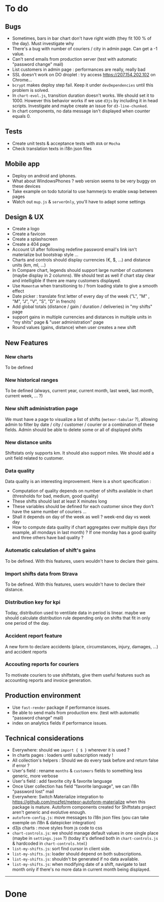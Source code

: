 # To do

## Bugs

- Sometimes, bars in bar chart don't have right width (they fit 100 % of the day). Must investigate why
- There's a bug with number of couriers / city in admin page. Can get a -1 value.
- Can't send emails from production server (test with automatic "password change" mail)
- List customers in admin page : performances are really, really bad
- SSL doesn't work on DO droplet : try access https://207.154.202.102 on Chrome...
- `bcrypt` makes deploy step fail. Keep it under `devDependencies` until this problem is solved.
- In `chart-evol.js`, transition duration doesn't works. We should set it to 1000. However this behavior works if we use `d3js` by including it in head scripts. Investigate and maybe create an issue for `d3-line-chunked`.
- In chart components, no data message isn't displayed when counter equals 0.

## Tests

- Create unit tests & acceptance tests with `AVA` or `Mocha`
- Check translation texts in i18n json files

## Mobile app

- Deploy on android and iphones.
- What about WindowsPhones ? web version seems to be very buggy on these devices
- Take example on todo tutorial to use hammerjs to enable swap between pages
- Watch out `mup.js` & `serverOnly`, you'll have to adapt some settings

## Design & UX

- Create a logo
- Create a favicon
- Create a splashscreen
- Create a 404 page
- Account UI after following redefine password email's link isn't materialize but bootstrap style ...
- Charts and controls should display currencies (€, $, ...) and distance units (km, ml, ...)
- In Compare chart, legends should support large number of customers (maybe display in 2 columns). We should test as well if chart stay clear and intelligible if there are many customers displayed.
- Use `Momentum` when transitioning to / from loading state to give a smooth effect
- Date picker : translate first letter of every day of the week ("L", "M" , "M", "J", "V", "S", "D" in french)
- Add global totals (distance / gain / duration / deliveries) in "my shifts" page
- support gains in multiple currencies and distances in multiple units in "my shits" page & "user administration" page
- Round values (gains, distance) when user creates a new shift

## New Features

### New charts

To be defined

### New historical ranges

To be defined (always, current year, current month, last week, last month, current week, ... ?)

### New shift administration page

We must have a page to visualize a list of shifts (`meteor-tabular` ?), allowing admin to filter by date / city / customer / courier or a combination of these fields. Admin should be able to delete some or all of displayed shifts

### New distance units

Shiftstats only supports km. It should also support miles. We should add a unit field related to customer.

### Data quality

Data quality is an interesting improvement. Here is a short specification :
- Computation of quality depends on number of shifts available in chart (thresholds for bad, medium, good quality)
- These shifts should last at least X minutes long
- These variables should be defined for each customer since they don't have the same number of couriers ...
- Shall it depends on day of the week as well ? week-end day vs week day
- How to compute data quality if chart aggregates over multiple days (for example, all mondays in last month) ? If one monday has a good quality and three others have bad quality ?

### Automatic calculation of shift's gains

To be defined. With this features, users wouldn't have to declare their gains.

### Import shifts data from Strava

To be defined. With this features, users wouldn't have to declare their distance.

### Distribution key for kpi

Today, distribution used to ventilate data in period is linear. maybe we should calculate distribution rule depending only on shifts that fit in only one period of the day.

### Accident report feature

A new form to declare accidents (place, circumstances, injury, damages, ...) and accident reports

### Accouting reports for couriers

To motivate couriers to use shiftstats, give them useful features such as accounting reports and invoice generation.

## Production environment

- Use `fast-render` package if performance issues.
- Be able to send mails from production env. (test with automatic "password change" mail)
- index on analytics fields if performance issues.

## Technical considerations

- Everywhere: should we `import { $ }` wherever it is used ?
- In charts pages : loaders until subscription ready !
- All collection's helpers : Should we do every task before and return false if error ?
- User's field : rename `months` & `customers` fields to something less generic, more verbose
- User's field : add favorite city & favorite language
- Once User collection has field "favorite language", we can i18n "password lost" mail
- Everywhere: Switch Materialize integration to https://github.com/mozfet/meteor-autoform-materialize when this package is mature. Autoform components created for Shiftstats project aren't generic and evolutive enough.
- `autoform-config.js`: move messages to i18n json files (you can take exemple on i18n & datepicker integration)
- d3js charts : move styles from js code to css
- `chart-controls.js`: we should manage default values in one single place (maybe in `settings.json` ?) (today it's defined both in `chart-controls.js` & hardcoded in `chart-controls.html`)
- `list-my-shifts.js`: sort find cursor in client side.
- `list-my-shifts.js`: loader should depend on both subscriptions.
- `list-my-shifts.js`: shouldn't be generated if no data available.
- `list-my-shifts.js`: when modifying date of a shift, navigate to last month only if there's no more data in current month being displayed.

---

# Done
